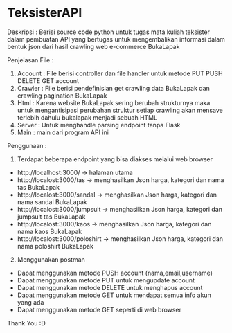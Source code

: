 # TeksisterAPI
Deskripsi : Berisi source code python untuk tugas mata kuliah teksister dalam pembuatan API 
yang bertugas untuk mengembalikan informasi dalam bentuk json dari hasil crawling web e-commerce BukaLapak

Penjelasan File :
1. Account : File berisi controller dan file handler untuk metode PUT PUSH DELETE GET account 
2. Crawler : File berisi pendefinisian get crawling data BukaLapak dan crawling pagination BukaLapak
3. Html : Karena website BukaLapak sering berubah strukturnya maka untuk mengantisipasi perubahan struktur
   setiap crawling akan mensave terlebih dahulu bukalapak menjadi sebuah HTML
4. Server : Untuk menghandle parsing endpoint tanpa Flask
5. Main : main dari program API ini

Penggunaan :
1. Terdapat beberapa endpoint yang bisa diakses melalui web browser
  - http://localhost:3000/ -> halaman utama
  - http://localost:3000/tas -> menghasilkan Json harga, kategori dan nama tas BukaLapak
  - http://localost:3000/sandal -> menghasilkan Json harga, kategori dan nama sandal BukaLapak
  - http://localost:3000/jumpsuit -> menghasilkan Json harga, kategori dan jumpsuit tas BukaLapak
  - http://localost:3000/kaos -> menghasilkan Json harga, kategori dan nama kaos BukaLapak
  - http://localost:3000/poloshirt -> menghasilkan Json harga, kategori dan nama poloshirt BukaLapak
 2. Menggunakan postman
   - Dapat menggunakan metode PUSH account (nama,email,username) 
   - Dapat menggunakan metode PUT untuk mengupdate account
   - Dapat menggunakan metode DELETE untuk menghapus account
   - Dapat menggunakan metode GET untuk mendapat semua info akun yang ada
   - Dapat menggunakan metode GET seperti di web browser
 
 Thank You :D
